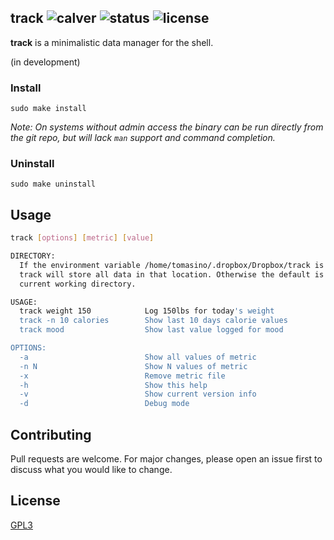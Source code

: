 track ![calver](https://img.shields.io/badge/calver-2018.05.29-22bfda.svg?style=flat-square) ![status](https://img.shields.io/badge/status-working-green.svg?style=flat-square) ![license](https://img.shields.io/badge/license-GPL3-blue.svg?style=flat-square)
------

**track** is a minimalistic data manager for the shell.

(in development)

### Install

`sudo make install`

_Note: On systems without admin access the binary can be run directly from the
git repo, but will lack `man` support and command completion._

### Uninstall

`sudo make uninstall`

## Usage

```bash
track [options] [metric] [value]

DIRECTORY:
  If the environment variable /home/tomasino/.dropbox/Dropbox/track is set,
  track will store all data in that location. Otherwise the default is the
  current working directory.

USAGE:
  track weight 150            Log 150lbs for today's weight
  track -n 10 calories        Show last 10 days calorie values
  track mood                  Show last value logged for mood

OPTIONS:
  -a                          Show all values of metric
  -n N                        Show N values of metric
  -x                          Remove metric file
  -h                          Show this help
  -v                          Show current version info
  -d                          Debug mode
```

## Contributing

Pull requests are welcome. For major changes, please open an issue first to
discuss what you would like to change.

## License
[GPL3](LICENSE)
